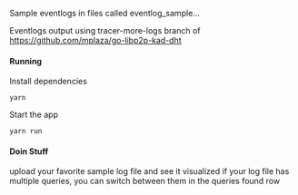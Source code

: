 Sample eventlogs in files called eventlog_sample...

Eventlogs output using tracer-more-logs branch of https://github.com/mplaza/go-libp2p-kad-dht

#### Running

Install dependencies

```
yarn
```

Start the app

```
yarn run
```

#### Doin Stuff

upload your favorite sample log file and see it visualized
if your log file has multiple queries, you can switch between them in the queries found row

